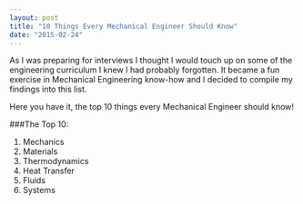 ```yaml
---
layout: post
title: "10 Things Every Mechanical Engineer Should Know"
date: "2015-02-24"
---
```


As I was preparing for interviews I thought I would touch up on some of the engineering curriculum I knew I had probably forgotten. It became a fun exercise in Mechanical Engineering know-how and I decided to compile my findings into this list.

Here you have it, the top 10 things every Mechanical Engineer should know!

###The Top 10:

1. Mechanics
2. Materials
3. Thermodynamics
4. Heat Transfer
5. Fluids
6. Systems
